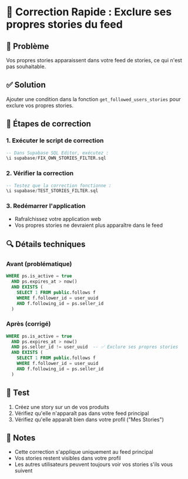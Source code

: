 # 🚀 Correction Rapide : Exclure ses propres stories du feed

## 🎯 Problème
Vos propres stories apparaissent dans votre feed de stories, ce qui n'est pas souhaitable.

## ✅ Solution
Ajouter une condition dans la fonction `get_followed_users_stories` pour exclure vos propres stories.

## 🔧 Étapes de correction

### 1. Exécuter le script de correction
```sql
-- Dans Supabase SQL Editor, exécutez :
\i supabase/FIX_OWN_STORIES_FILTER.sql
```

### 2. Vérifier la correction
```sql
-- Testez que la correction fonctionne :
\i supabase/TEST_STORIES_FILTER.sql
```

### 3. Redémarrer l'application
- Rafraîchissez votre application web
- Vos propres stories ne devraient plus apparaître dans le feed

## 🔍 Détails techniques

### Avant (problématique)
```sql
WHERE ps.is_active = true 
  AND ps.expires_at > now()
  AND EXISTS (
    SELECT 1 FROM public.follows f 
    WHERE f.follower_id = user_uuid 
    AND f.following_id = ps.seller_id
  )
```

### Après (corrigé)
```sql
WHERE ps.is_active = true 
  AND ps.expires_at > now()
  AND ps.seller_id != user_uuid  -- ✅ Exclure ses propres stories
  AND EXISTS (
    SELECT 1 FROM public.follows f 
    WHERE f.follower_id = user_uuid 
    AND f.following_id = ps.seller_id
  )
```

## 🧪 Test
1. Créez une story sur un de vos produits
2. Vérifiez qu'elle n'apparaît pas dans votre feed principal
3. Vérifiez qu'elle apparaît bien dans votre profil ("Mes Stories")

## 📝 Notes
- Cette correction s'applique uniquement au feed principal
- Vos stories restent visibles dans votre profil
- Les autres utilisateurs peuvent toujours voir vos stories s'ils vous suivent
